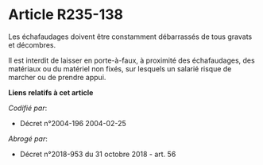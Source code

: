 # Article R235-138

Les échafaudages doivent être constamment débarrassés de tous gravats et décombres.

Il est interdit de laisser en porte-à-faux, à proximité des échafaudages, des matériaux ou du matériel non fixés, sur
lesquels un salarié risque de marcher ou de prendre appui.

**Liens relatifs à cet article**

_Codifié par_:

  - Décret n°2004-196 2004-02-25

_Abrogé par_:

  - Décret n°2018-953 du 31 octobre 2018 - art. 56
